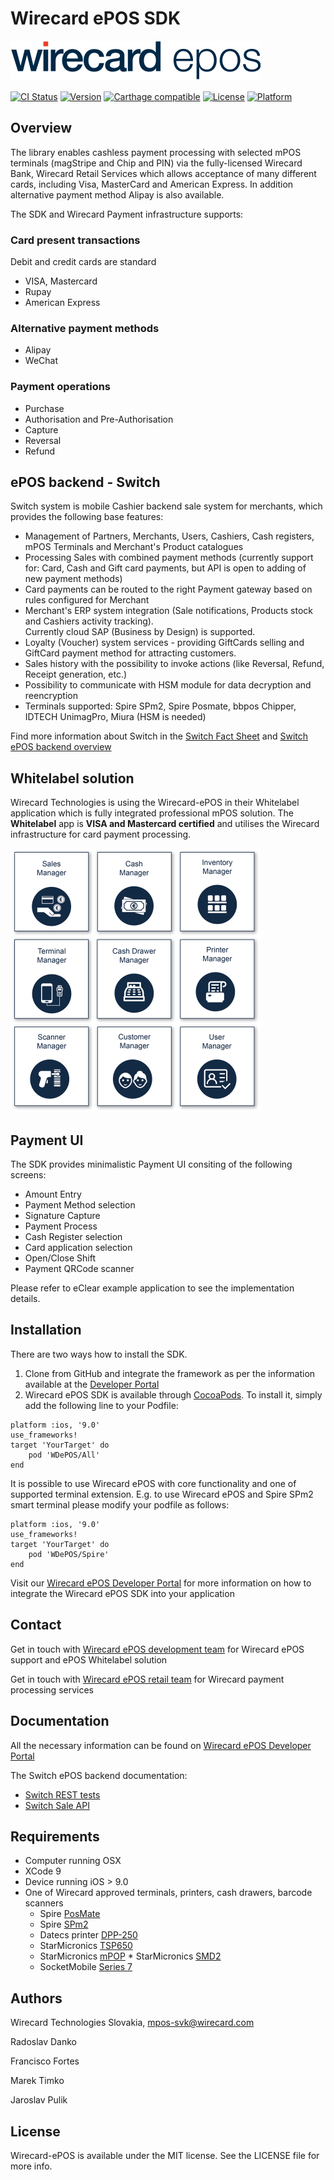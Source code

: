 
# Wirecard ePOS SDK

<img src="https://raw.githubusercontent.com/WirecardMobileServices/Wirecard-ePOS-iOS/master/docs/logo.png" alt="Wirecard-ePOS-iOS" width=400 height=64>

[![CI Status](http://img.shields.io/travis/WirecardMobileServices/Wirecard-ePOS-iOS.svg?style=flat)](https://travis-ci.org/WirecardMobileServices/Wirecard-ePOS-iOS)
[![Version](https://img.shields.io/cocoapods/v/WDePOS.svg?style=flat)](http://cocoapods.org/pods/WDePOS)
[![Carthage compatible](https://img.shields.io/badge/Carthage-compatible-4BC51D.svg?style=flat)](https://github.com/Carthage/Carthage)
[![License](https://img.shields.io/cocoapods/l/WDePOS.svg?style=flat)](http://cocoapods.org/pods/WDePOS)
[![Platform](https://img.shields.io/cocoapods/p/WDePOS.svg?style=flat)](http://cocoapods.org/pods/WDePOS)

## Overview
The library enables cashless payment processing with selected mPOS terminals (magStripe and Chip and PIN) via the fully-licensed Wirecard Bank, Wirecard Retail Services which allows acceptance of many different cards, including Visa, MasterCard and American Express. In addition alternative payment method Alipay is also available.

The SDK and Wirecard Payment infrastructure supports:

### Card present transactions
Debit and credit cards are standard 

* VISA, Mastercard
* Rupay
* American Express

### Alternative payment methods

* Alipay
* WeChat

### Payment operations

* Purchase
* Authorisation and Pre-Authorisation
* Capture
* Reversal
* Refund   

## ePOS backend - Switch
Switch system is mobile Cashier backend sale system for merchants, which provides the following base features:

* Management of Partners, Merchants, Users, Cashiers, Cash registers, mPOS Terminals and Merchant's Product catalogues
* Processing Sales with combined payment methods (currently support for: Card, Cash and Gift card payments, but API is open to adding of new payment methods)
* Card payments can be routed to the right Payment gateway based on rules configured for Merchant
* Merchant's ERP system integration (Sale notifications, Products stock and Cashiers activity tracking).  
  Currently cloud SAP (Business by Design) is supported.
* Loyalty (Voucher) system services - providing GiftCards selling and GiftCard payment method for attracting customers.
* Sales history with the possibility to invoke actions (like Reversal, Refund, Receipt generation, etc.)
* Possibility to communicate with HSM module for data decryption and reencryption
* Terminals supported: Spire SPm2, Spire Posmate, bbpos Chipper, IDTECH UnimagPro, Miura (HSM is needed)

Find more information about Switch in the [Switch Fact Sheet](./docs/Fact-Sheet-ePOS.pdf) and [Switch ePOS backend overview](./docs/SWITCH-Overview.pdf)

## Whitelabel solution
Wirecard Technologies is using the Wirecard-ePOS in their Whitelabel application which is fully integrated professional mPOS solution. The **Whitelabel** app is **VISA and Mastercard certified** and utilises the Wirecard infrastructure for card payment processing.

[<img src="https://raw.githubusercontent.com/WirecardMobileServices/Wirecard-ePOS-iOS/master/docs/sdkarchv09.png" alt="Whitelabel architecture" width=400 height=422>](./docs/sdkarchv09.png "Whitelabel Architecture")

## Payment UI
The SDK provides minimalistic Payment UI consiting of the following screens:

- Amount Entry
- Payment Method selection
- Signature Capture
- Payment Process
- Cash Register selection
- Card application selection
- Open/Close Shift
- Payment QRCode scanner

Please refer to eClear example application to see the implementation details.

## Installation

There are two ways how to install the SDK.

1. Clone from GitHub and integrate the framework as per the information available at the [Developer Portal](https://wirecardmobileservices.github.io/Wirecard-ePOS-Developer/int-setup-ios-cocoa/ "Developer Portal")
2. Wirecard ePOS SDK is available through [CocoaPods](http://cocoapods.org). To install
it, simply add the following line to your Podfile:

```
platform :ios, '9.0'
use_frameworks!
target 'YourTarget' do
    pod 'WDePOS/All'
end
```
It is possible to use Wirecard ePOS with core functionality and one of supported terminal extension.
E.g. to use Wirecard ePOS and Spire SPm2 smart terminal please modify your podfile as follows:

```
platform :ios, '9.0'
use_frameworks!
target 'YourTarget' do
    pod 'WDePOS/Spire'
end
```

Visit our [Wirecard ePOS Developer Portal](https://wirecardmobileservices.github.io/Wirecard-ePOS-Developer "Developer Portal") for more information on how to integrate the Wirecard ePOS SDK into your application 

## Contact

Get in touch with [Wirecard ePOS development team](mailto:mpos-svk@wirecard.com "Wirecard-ePOS") for Wirecard ePOS support and ePOS Whitelabel solution

Get in touch with [Wirecard ePOS retail team](mailto:retail.mpos@wirecard.com "mPOS Retails") for Wirecard payment processing services


## Documentation

All the necessary information can be found on [Wirecard ePOS Developer Portal](https://wirecardmobileservices.github.io/Wirecard-ePOS-Developer "Developer Portal")

The Switch ePOS backend documentation:

* [Switch REST tests](https://switch-test.wirecard.com/mswitch-server/swagger/index.html)
* [Switch Sale API](https://switch-test.wirecard.com/mswitch-server/doc/api-doc-sale.html)


## Requirements

* Computer running OSX
* XCode 9
* Device running iOS > 9.0
* One of Wirecard approved terminals, printers, cash drawers, barcode scanners
	* Spire [PosMate](http://www.spirepayments.com/product/posmate/ "PosMate")
	* Spire [SPm2](http://www.spirepayments.com/product/spm2/ "SPm2")
	* Datecs printer [DPP-250](http://www.datecs.bg/en/products/DPP-250/2/175 "DPP-250")
	* StarMicronics [TSP650](http://www.starmicronics.com/pages/TSP650-Series "TSP650")
	* StarMicronics [mPOP](http://www.starmicronics.com/pages/mPOP "mPOP") 	* StarMicronics [SMD2](http://www.starmicronics.com/pages/SMD2-1214 "SMD2")
	* SocketMobile [Series 7](https://www.socketmobile.com/products/series-7/series-7-colorful/overview "Series 7")	
	

## Authors

   Wirecard Technologies Slovakia,  mpos-svk@wirecard.com 
   
   Radoslav Danko
   
   Francisco Fortes
   
   Marek Timko
   
   Jaroslav Pulik

## License

Wirecard-ePOS is available under the MIT license. See the LICENSE file for more info.
